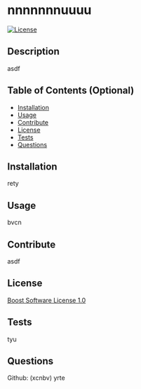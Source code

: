 # nnnnnnnuuuu

[![License](https://img.shields.io/badge/License-Boost_1.0-lightblue.svg)](https://www.boost.org/LICENSE_1_0.txt)

## Description
  asdf
## Table of Contents (Optional)

- [Installation](#installation)
- [Usage](#usage)
- [Contribute](#contribute)
- [License](#license)
- [Tests](#tests)
- [Questions](#questions)
  
## Installation
  
  rety
  
## Usage
  
  bvcn

## Contribute
  
  asdf
  
## License
  
  [Boost Software License 1.0](https://www.boost.org/LICENSE_1_0.txt)

## Tests

  tyu

## Questions

  Github: (xcnbv)
  yrte
  
